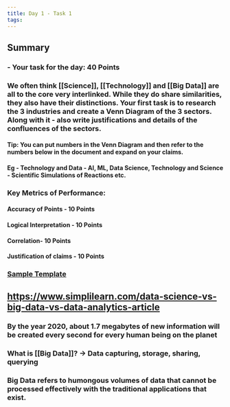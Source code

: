 ```yaml
---
title: Day 1 - Task 1
tags:
---
```

## Summary
### - Your task for the day: **40 Points**
### We often think [[Science]], [[Technology]] and [[Big Data]] are all to the core very interlinked. While they do share similarities, they also have their distinctions. Your first task is to research the 3 industries and create a Venn Diagram of the 3 sectors. Along with it - also write justifications and details of the confluences of the sectors.
#### Tip: You can put numbers in the Venn Diagram and then refer to the numbers below in the document and expand on your claims.
#### Eg - Technology and Data - AI, ML, Data Science, Technology and Science - Scientific Simulations of Reactions etc.
### Key Metrics of Performance:
#### Accuracy of Points - 10 Points
#### Logical Interpretation - 10 Points
#### Correlation- 10 Points
#### Justification of claims - 10 Points
### [Sample Template](https://tinyurl.com/Research-STEM-Task-1)
## https://www.simplilearn.com/data-science-vs-big-data-vs-data-analytics-article
### By the year 2020, about 1.7 megabytes of new information will be created every second for every human being on the planet
### What is [[Big Data]]? -> Data capturing, storage, sharing, querying
### Big Data refers to humongous volumes of data that cannot be processed effectively with the traditional applications that exist.
